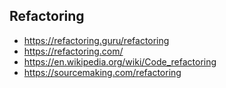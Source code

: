 ## Refactoring
- https://refactoring.guru/refactoring
- https://refactoring.com/
- https://en.wikipedia.org/wiki/Code_refactoring
- https://sourcemaking.com/refactoring
